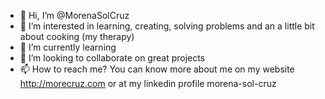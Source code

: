 - 👋 Hi, I’m @MorenaSolCruz
- 👀 I’m interested in learning, creating, solving problems and an a little bit about cooking (my therapy) 
- 🌱 I’m currently learning
- 💞️ I’m looking to collaborate on great projects
- 📫 How to reach me? You can know more about me on my website http://morecruz.com or at my linkedin profile morena-sol-cruz

